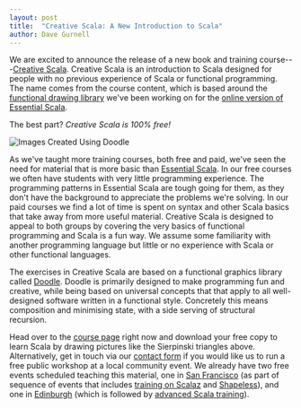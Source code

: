 ```yaml
---
layout: post
title:  "Creative Scala: A New Introduction to Scala"
author: Dave Gurnell
---
```


We are excited to announce the release of a new
book and training course---[Creative Scala][creative-scala].
Creative Scala is an introduction to Scala designed for people with no previous experience of Scala or functional programming.
The name comes from the course content, which is based around the [functional drawing library][doodle] we've been working on for the [online version of Essential Scala][essential-scala-online].

The best part? *Creative Scala is 100% free!*

<!-- break -->

![Images Created Using Doodle](/images/blog/2015-03-25-sierpinski-triangles.png)

As we've taught more training courses, both free and paid, we've seen the need for material that is more basic than [Essential Scala][essential-scala]. In our free courses we often have students with very little programming experience. The programming patterns in Essential Scala are tough going for them, as they don't have the background to appreciate the problems we're solving. In our paid courses we find a lot of time is spent on syntax and other Scala basics that take away from more useful material. Creative Scala is designed to appeal to both groups by covering the very basics of functional programming and Scala is a fun way. We assume some familiarity with another programming language but little or no experience with Scala or other functional languages.

The exercises in Creative Scala are based on
a functional graphics library called [Doodle][doodle].
Doodle is primarily designed to make programming fun and creative,
while being based on universal concepts that that apply to all well-designed software written in a functional style. Concretely this means composition and minimising state, with a side serving of structural recursion.

Head over to the [course page][creative-scala] right now and
download your free copy to learn Scala by drawing pictures
like the Sierpinski triangles above.
Alternatively, get in touch via our [contact form][contact-form]
if you would like us to run a free public workshop at a local community event.
We already have two free events scheduled teaching this material, one in [San Francisco][eescala-sf] (as part of sequence of events that includes [training on Scalaz][essential-scalaz-sf] and [Shapeless][shapeless-sf]), and one in [Edinburgh][eescala-ed] (which is followed by [advanced Scala training][essential-scalaz-ed]).

[creative-scala]: /training/courses/creative-scala
[contact-form]: /contact
[doodle]: https://github.com/underscoreio/doodle
[essential-scala-online]: /blog/posts/2015/01/29/rethinking-online-training.html
[essential-scala]: /training/courses/essential-scala
[error-handling]: /blog/2015/02/23/designing-fail-fast-error-handling.html
[eescala-sf]: /events/2015-03-15-essential-essential-scala.html
[eescala-ed]: /events/2015-03-28-essential-essential-scala.html
[essential-scalaz-sf]: /events/2015-03-19-essential-scalaz.html
[shapeless-sf]: /events/2015-03-20-shapeless.html
[essential-scalaz-ed]: /events/2015-03-30-advanced-scala.html

